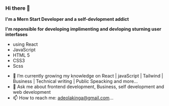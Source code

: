 ### Hi there 👋

**I'm a Mern Start Developer and a self-devlopment addict**

**I'm reponsible for developing implimenting and devloping sturning user interfases**

- using React
- JavaScript 
- HTML 5
- CSS3
- Scss
<!-- 
 🔭 I’m currently working on ... -->
- 🌱 I’m currently growing my knowledge on React | javaScript | Tailwind | Business | Technical writing | Public Speacking and more...
- 💬 Ask me about frontend development, Business, self development and web development 
- 📫 How to reach me: adeolakinga@gmail.com...


<!--
**Adeolaking/Adeolaking** is a ✨ _special_ ✨ repository because its `README.md` (this file) appears on your GitHub profile.

Here are some ideas to get you started:

- 🔭 I’m currently working on ...
- 🌱 I’m currently learning ...
- 👯 I’m looking to collaborate on ...
- 🤔 I’m looking for help with ...
- 💬 Ask me about ...
- 📫 How to reach me: ...
- 😄 Pronouns: ...
- ⚡ Fun fact: ...
-->
